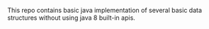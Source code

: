 This repo contains basic java implementation of several basic data structures without using java 8 built-in apis.
